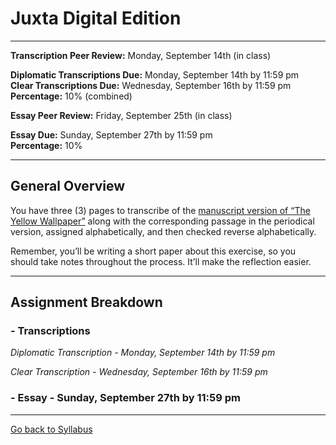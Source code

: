 # Juxta Digital Edition

_____

**Transcription Peer Review:** Monday, September 14th (in class)

**Diplomatic Transcriptions Due:** Monday, September 14th by 11:59 pm <br />
**Clear Transcriptions Due:** Wednesday, September 16th by 11:59 pm <br />
**Percentage:** 10% (combined)

**Essay Peer Review:** Friday, September 25th (in class)

**Essay Due:** Sunday, September 27th by 11:59 pm <br />
**Percentage:** 10%

_____

## General Overview

You have three (3) pages to transcribe of the [manuscript version of “The Yellow Wallpaper”](http://schlesinger.radcliffe.harvard.edu/onlinecollections/gilman/search?topics[]=The%20Yellow%20Wall-Paper%20(Manuscript)&page=1) along with the corresponding passage in the periodical version, assigned alphabetically, and then checked reverse alphabetically. 

Remember, you’ll be writing a short paper about this exercise, so you should take notes throughout the process. It’ll make the reflection easier. 

_____

## Assignment Breakdown

### - Transcriptions

*Diplomatic Transcription - Monday, September 14th by 11:59 pm*

*Clear Transcription - Wednesday, September 16th by 11:59 pm*

### - Essay - Sunday, September 27th by 11:59 pm

_____

[Go back to Syllabus](https://deanna-stover.github.io/coursesCNU/2020/idst270fall2020) 
